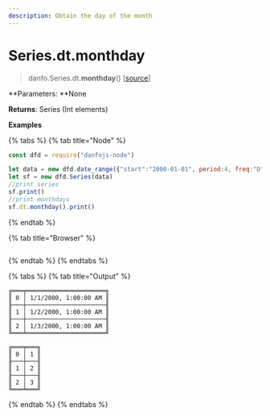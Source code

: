 ```yaml
---
description: Obtain the day of the month
---
```


# Series.dt.monthday

> danfo.Series.dt.**monthday**()   \[[source](https://github.com/opensource9ja/danfojs/blob/master/danfojs/src/core/timeseries.js#L268)]

**Parameters: **None

**Returns**: Series (Int elements)

**Examples**

{% tabs %}
{% tab title="Node" %}
```javascript
const dfd = require("danfojs-node")

let data = new dfd.date_range({"start":"2000-01-01", period:4, freq:"D"})
let sf = new dfd.Series(data)
//print series
sf.print()
//print monthdays
sf.dt.monthday().print()
```
{% endtab %}

{% tab title="Browser" %}
```
```
{% endtab %}
{% endtabs %}

{% tabs %}
{% tab title="Output" %}
```
╔═══╤══════════════════════╗
║ 0 │ 1/1/2000, 1:00:00 AM ║
╟───┼──────────────────────╢
║ 1 │ 1/2/2000, 1:00:00 AM ║
╟───┼──────────────────────╢
║ 2 │ 1/3/2000, 1:00:00 AM ║
╚═══╧══════════════════════╝

╔═══╤═══╗
║ 0 │ 1 ║
╟───┼───╢
║ 1 │ 2 ║
╟───┼───╢
║ 2 │ 3 ║
╚═══╧═══╝
```
{% endtab %}
{% endtabs %}
